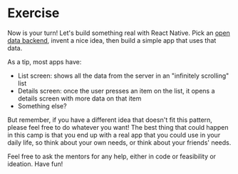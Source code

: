 # Exercise

Now is your turn! Let's build something real with React Native. Pick an [open data backend](https://github.com/toddmotto/public-apis), invent a nice idea, then build a simple app that uses that data.

As a tip, most apps have:

- List screen: shows all the data from the server in an "infinitely scrolling" list
- Details screen: once the user presses an item on the list, it opens a details screen with more data on that item
- Something else?

But remember, if you have a different idea that doesn't fit this pattern, please feel free to do whatever you want! The best thing that could happen in this camp is that you end up with a real app that you could use in your daily life, so think about your own needs, or think about your friends' needs.

Feel free to ask the mentors for any help, either in code or feasibility or ideation. Have fun!
